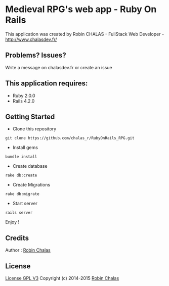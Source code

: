 Medieval RPG's web app - Ruby On Rails
================

This application was created by Robin CHALAS - FullStack Web Developer -  http://www.chalasdev.fr/

Problems? Issues?
--------------

Write a message on chalasdev.fr or create an issue

This application requires:
-------------

- Ruby 2.0.0
- Rails 4.2.0

Getting Started
---------------

  - Clone this repository

  ``` git clone https://github.com/chalas_r/RubyOnRails_RPG.git ```

  - Install gems

  ``` bundle install ```

  - Create database

  ``` rake db:create ```

  - Create Migrations

  ``` rake db:migrate ```

  - Start server

  ``` rails server ```

Enjoy !

Credits
-------

Author : [Robin Chalas](http://www.chalasdev.fr/)

License
-------

[License GPL V3](http://opensource.org/licenses/GPL-3.0)
Copyright (c) 2014-2015 [Robin Chalas](http://www.chaladev.fr/)
